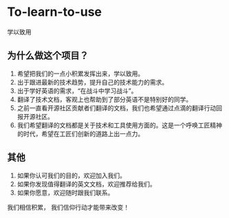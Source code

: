 # To-learn-to-use
学以致用

## 为什么做这个项目？
1. 希望把我们的一点小积累发挥出来，学以致用。
2. 出于跟进最新的技术趋势，提升自己的技术能力的需求。
3. 出于学好英语的需求，“在战斗中学习战斗”。
4. 翻译了技术文档，客观上也帮助到了部分英语不是特别好的同学。
5. 之前一直看开源社区贡献者们翻译的文档，我们也希望通过点滴的翻译行动回报开源社区。
6. 我们希望翻译的文档都是关于技术和工具使用方面的。这是一个呼唤工匠精神的时代，希望在工匠们创新的道路上出一点力。

## 其他
1. 如果你认可我们的目的，欢迎加入我们。
2. 如果你发现值得翻译的英文文档，欢迎推荐给我们。
3. 如果你愿意，欢迎随时跟我们联系。

我们相信积累，
我们信仰行动才能带来改变！
